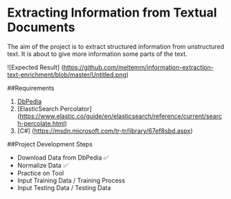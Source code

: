 
# Extracting Information from Textual Documents
The aim of the project is to extract structured information from unstructured text. It is about to give more information some parts of the text.

![Expected Result] (https://github.com/meltemm/information-extraction-text-enrichment/blob/master/Untitled.png)

##Requirements
1. [DbPedia](http://wiki.dbpedia.org//)
2. [ElasticSearch Percolator] (https://www.elastic.co/guide/en/elasticsearch/reference/current/search-percolate.html)
3. [C#] (https://msdn.microsoft.com/tr-tr/library/67ef8sbd.aspx)


##Project Development Steps

* Download Data from DbPedia :white_check_mark:
* Normalize Data :white_check_mark:
* Practice on Tool 
* Input Training Data / Training Process
* Input Testing Data /  Testing Data

